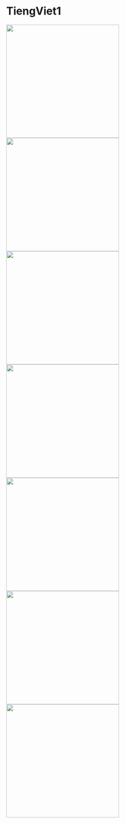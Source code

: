 # TiengViet1

<img src="TiengViet1Pic/Picture1.png" width="300">
<img src="TiengViet1Pic/Picture2.png" width="300">
<img src="TiengViet1Pic/Picture3.png" width="300">
<img src="TiengViet1Pic/Picture4.png" width="300">
<img src="TiengViet1Pic/Picture5.png" width="300">
<img src="TiengViet1Pic/Picture6.png" width="300">
<img src="TiengViet1Pic/Picture7.png" width="300">
